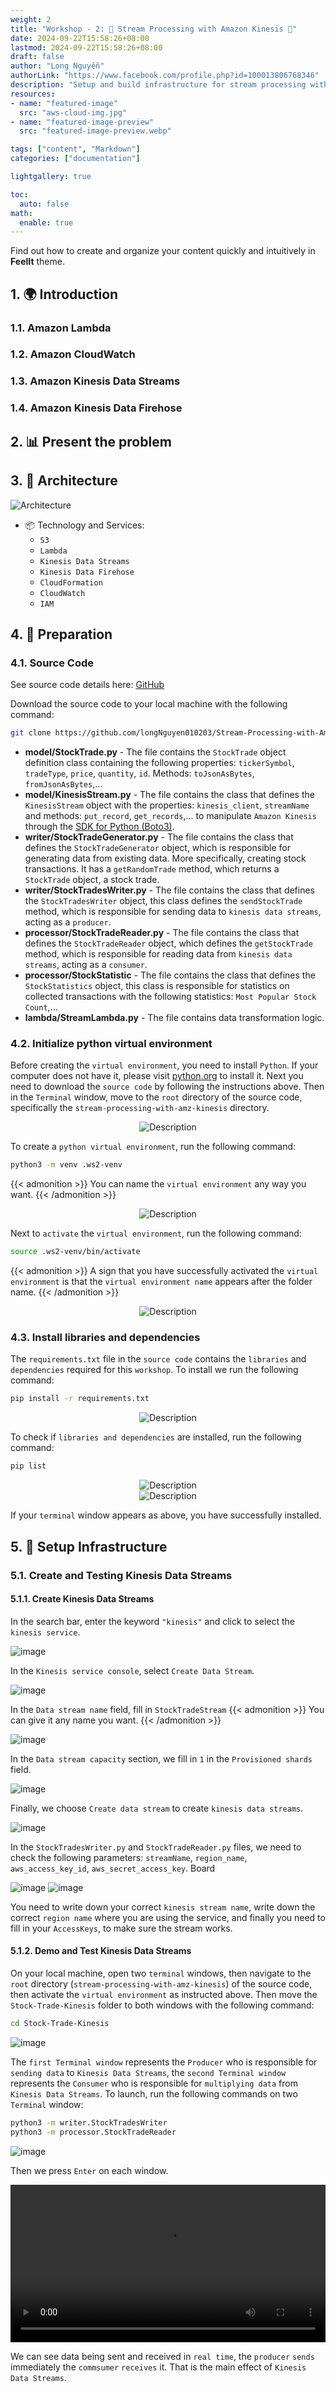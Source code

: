```yaml
---
weight: 2
title: "Workshop - 2: 👷 Stream Processing with Amazon Kinesis 🌊"
date: 2024-09-22T15:58:26+08:00
lastmod: 2024-09-22T15:58:26+08:00
draft: false
author: "Long Nguyễn"
authorLink: "https://www.facebook.com/profile.php?id=100013806768346"
description: "Setup and build infrastructure for stream processing with Amazon Kinesis on Amazon Web Services (AWS)."
resources:
- name: "featured-image"
  src: "aws-cloud-img.jpg"
- name: "featured-image-preview"
  src: "featured-image-preview.webp"

tags: ["content", "Markdown"]
categories: ["documentation"]

lightgallery: true

toc:
  auto: false
math:
  enable: true
---
```


Find out how to create and organize your content quickly and intuitively in **FeelIt** theme.

<!--more-->

## 1. 🌍 Introduction

### 1.1. Amazon Lambda

### 1.2. Amazon CloudWatch

### 1.3. Amazon Kinesis Data Streams

### 1.4. Amazon Kinesis Data Firehose


## 2. 📊 Present the problem

## 3. 🔦 Architecture
![Architecture](stream_processing_architecture.drawio.png "Stream Processing with Amazon Kinesis Diagram")

- 📦 Technology and Services:
  - `S3`
  - `Lambda`
  - `Kinesis Data Streams`
  - `Kinesis Data Firehose`
  - `CloudFormation`
  - `CloudWatch`
  - `IAM`


## 4. 📑 Preparation

### 4.1. Source Code

See source code details here: [GitHub](https://github.com/longNguyen010203/Stream-Processing-with-Amazon-Kinesis)

Download the source code to your local machine with the following command:
```bash
git clone https://github.com/longNguyen010203/Stream-Processing-with-Amazon-Kinesis.git
```

- **model/StockTrade.py** - The file contains the `StockTrade` object definition class containing the following properties: `tickerSymbol`, `tradeType`, `price`, `quantity`, `id`. Methods: `toJsonAsBytes`, `fromJsonAsBytes`,...
- **model/KinesisStream.py** - The file contains the class that defines the `KinesisStream` object with the properties: `kinesis_client`, `streamName` and methods: `put_record`, `get_records`,... to manipulate `Amazon Kinesis` through the [SDK for Python (Boto3)](https://docs.aws.amazon.com/code-library/latest/ug/python_3_kinesis_code_examples.html).
- **writer/StockTradeGenerator.py** - The file contains the class that defines the `StockTradeGenerator` object, which is responsible for generating data from existing data. More specifically, creating stock transactions. It has a `getRandomTrade` method, which returns a `StockTrade` object, a stock trade.
- **writer/StockTradesWriter.py** - The file contains the class that defines the `StockTradesWriter` object, this class defines the `sendStockTrade` method, which is responsible for sending data to `kinesis data streams`, acting as a `producer`.
- **processor/StockTradeReader.py** - The file contains the class that defines the `StockTradeReader` object, which defines the `getStockTrade` method, which is responsible for reading data from `kinesis data streams`, acting as a `consumer`.
- **processor/StockStatistic** - The file contains the class that defines the `StockStatistics` object, this class is responsible for statistics on collected transactions with the following statistics: `Most Popular Stock Count`,...
- **lambda/StreamLambda.py** - The file contains data transformation logic.


### 4.2. Initialize python virtual environment
Before creating the `virtual environment`, you need to install `Python`. If your computer does not have it, please visit [python.org](https://www.python.org/) to install it.
Next you need to download the `source code` by following the instructions above.
Then in the `Terminal` window, move to the `root` directory of the source code, specifically the `stream-processing-with-amz-kinesis` directory.

<div style="text-align: center;">
    <img src="./1.png" alt="Description" />
</div>

To create a `python virtual environment`, run the following command:
```bash
python3 -m venv .ws2-venv
```
{{< admonition >}}
You can name the `virtual environment` any way you want.
{{< /admonition >}}
<div style="text-align: center;">
    <img src="./2.png" alt="Description" />
</div>

Next to `activate` the `virtual environment`, run the following command:
```bash
source .ws2-venv/bin/activate
```
{{< admonition >}}
A sign that you have successfully activated the `virtual environment` is that the `virtual environment name` appears after the folder name.
{{< /admonition >}}
<div style="text-align: center;">
    <img src="./3.png" alt="Description" />
</div>


### 4.3. Install libraries and dependencies
The `requirements.txt` file in the `source code` contains the `libraries` and `dependencies` required for this `workshop`.
To install we run the following command:
```bash
pip install -r requirements.txt
```
<div style="text-align: center;">
    <img src="./4.png" alt="Description" />
</div>

To check if `libraries and dependencies` are installed, run the following command:
```bash
pip list
```
<div style="text-align: center;">
    <img src="./5.png" alt="Description" />
</div>
<div style="text-align: center;">
    <img src="./6.png" alt="Description" />
</div>

If your `terminal` window appears as above, you have successfully installed.

## 5. 📡 Setup Infrastructure
### 5.1. Create and Testing Kinesis Data Streams
#### 5.1.1. Create Kinesis Data Streams
In the search bar, enter the keyword `"kinesis"` and click to select the `kinesis service`.

![image](./1a.png)

In the `Kinesis service console`, select `Create Data Stream`.

![image](./2a.png)

In the `Data stream name` field, fill in `StockTradeStream`
{{< admonition >}}
You can give it any name you want.
{{< /admonition >}}

![image](./3a.png)

In the `Data stream capacity` section, we fill in `1` in the `Provisioned shards` field.

![image](./4a.png)

Finally, we choose `Create data stream` to create `kinesis data streams`.

![image](./5a.png)

In the `StockTradesWriter.py` and `StockTradeReader.py` files, we need to check the following parameters: `streamName`, `region_name`, `aws_access_key_id`, `aws_secret_access_key`. Board

![image](./6a.png)
![image](./7a.png)

You need to write down your correct `kinesis stream name`, write down the correct `region name` where you are using the service, and finally you need to fill in your `AccessKeys`, to make sure the stream works.

#### 5.1.2. Demo and Test Kinesis Data Streams
On your local machine, open two `terminal` windows, then navigate to the `root` directory (`stream-processing-with-amz-kinesis`) of the source code, then activate the `virtual environment` as instructed above. Then move the `Stock-Trade-Kinesis` folder to both windows with the following command:

```bash
cd Stock-Trade-Kinesis
```
![image](./terminal-1.png)

The `first Terminal window` represents the `Producer` who is responsible for `sending data` to `Kinesis Data Streams`, the `second Terminal window` represents the `Consumer` who is responsible for `multiplying data` from `Kinesis Data Streams`. To launch, run the following commands on two `Terminal` window:

```bash
python3 -m writer.StockTradesWriter
python3 -m processor.StockTradeReader
```

![image](./terminal-2.png)

Then we press `Enter` on each window.

<div style="max-width: 100%; text-align: center;">
    <video width="100%" controls>
        <source src="./producer_consumer_testing.webm" type="video/webm">
    </video>
</div>

We can see data being sent and received in `real time`, the `producer` `sends` immediately the `commsumer` `receives` it. That is the main effect of `Kinesis Data Streams`.


